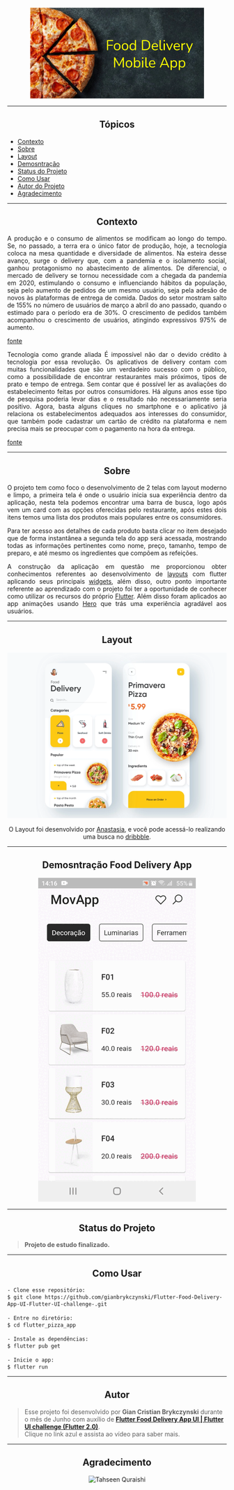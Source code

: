 <p align="center">
  <img alt="PizzaApp" src="https://github.com/gianbrykczynski/Flutter-Food-Delivery-App-UI-Flutter-UI-challenge-/blob/master/assets/app_pizza_banner.png" width="400px">
</p>

---

<h2 align="center">Tópicos</h2>

   <p>
  
   - [Contexto](#Contexto)
   - [Sobre](#Sobre)
   - [Layout](#Layout)
   - [Demosntração](#Demosntração-Food-Delivery-App)
   - [Status do Projeto](#Status-do-Projeto)
   - [Como Usar](#Como-Usar)
   - [Autor do Projeto](#Autor)
   - [Agradecimento](#Agradecimento)
  

   </p>

---

<h2 align="center">Contexto</h2>

<div align="justify">
   
 <p>
A produção e o consumo de alimentos se modificam ao longo do tempo. Se, no passado, a terra era o único fator de produção, hoje, a tecnologia coloca na mesa quantidade e diversidade de alimentos. Na esteira desse avanço, surge o delivery que, com a pandemia e o isolamento social, ganhou protagonismo no abastecimento de alimentos.
De diferencial, o mercado de delivery se tornou necessidade com a chegada da pandemia em 2020, estimulando o consumo e influenciando hábitos da população, seja pelo aumento de pedidos de um mesmo usuário, seja pela adesão de novos às plataformas de entrega de comida. Dados do setor mostram salto de 155% no número de usuários de março a abril do ano passado, quando o estimado para o período era de 30%. O crescimento de pedidos também acompanhou o crescimento de usuários, atingindo expressivos 975% de aumento.

   
[fonte](https://jornal.usp.br/atualidades/delivery-transformou-tendencia-em-necessidade-e-continua-em-crescimento/)

Tecnologia como grande aliada
É impossível não dar o devido crédito à tecnologia por essa revolução. Os aplicativos de delivery contam com muitas funcionalidades que são um verdadeiro sucesso com o público, como a possibilidade de encontrar restaurantes mais próximos, tipos de prato e tempo de entrega. Sem contar que é possível ler as avaliações do estabelecimento feitas por outros consumidores.
Há alguns anos esse tipo de pesquisa poderia levar dias e o resultado não necessariamente seria positivo. Agora, basta alguns cliques no smartphone e o aplicativo já relaciona os estabelecimentos adequados aos interesses do consumidor, que também pode cadastrar um cartão de crédito na plataforma e nem precisa mais se preocupar com o pagamento na hora da entrega.

   
[fonte](http://www.plannea.com.br/importancia-dos-aplicativos-de-delivery-na-estrategia-de-marketing-dos-restaurantes/)

</p>            
  
</div>


---

<h2 align="center">Sobre</h2>

<div align="justify">
   
<p>
O projeto tem como foco o desenvolvimento de 2 telas com layout moderno e limpo, a primeira tela é onde o usuário inicia sua experiência dentro da aplicação, nesta tela podemos encontrar uma barra de busca, logo após vem um card com as opções oferecidas pelo restaurante, após estes dois itens temos uma lista dos produtos mais populares entre os consumidores.

Para ter acesso aos detalhes de cada produto basta clicar no item desejado que de forma instantânea a segunda tela do app será acessada, mostrando todas as informações pertinentes como nome, preço, tamanho, tempo de preparo, e até mesmo os ingredientes que compõem as refeições. 

A construção da aplicação em questão me proporcionou obter conhecimentos referentes ao desenvolvimento de [layouts](https://flutter.dev/docs/development/ui/layout) com flutter aplicando seus principais [widgets](https://flutter.dev/docs/development/ui/widgets), além disso, outro ponto importante referente ao aprendizado com o projeto foi ter a oportunidade de conhecer como utilizar os recursos do próprio [Flutter](https://flutter.dev/). Além disso foram aplicados ao app animações usando [Hero](https://flutter.dev/docs/development/ui/animations/hero-animations) que trás uma experiência agradável aos usuários. 
 
</p>
</div>

---

<h2 align="center">Layout</h2>

   <p align="center">
      <img alt="PizzaApp" title="PizzaApp" src="https://github.com/gianbrykczynski/Flutter-Food-Delivery-App-UI-Flutter-UI-challenge-/blob/master/assets/pizza_app_layout_png.png" />
  
   </p>

<p align="center">
   O Layout foi desenvolvido por <a href="https://dribbble.com/anastasia-tino">Anastasia</a>, e você pode acessá-lo realizando uma busca no <a href="https://dribbble.com/shots/11338017-Food-Delivery-Mobile-App/attachments/2949488?mode=media">dribbble</a>.
</p>

---

<h2 align="center">Demosntração Food Delivery App</h2>

  <p align="center">
      <img alt="PizzaApp" title="PizzaApp" src="https://github.com/gianbrykczynski/Flutter-UI---Furniture-Online-App---Project/blob/master/assets/images/app_store_video.gif" />
   </p>
   
---

<h2 align="center">Status do Projeto</h2>

> **Projeto de estudo finalizado.**

---

<h2 align="center">Como Usar</h2>

   ```
   - Clone esse repositório:
   $ git clone https://github.com/gianbrykczynski/Flutter-Food-Delivery-App-UI-Flutter-UI-challenge-.git

   - Entre no diretório:
   $ cd flutter_pizza_app

   - Instale as dependências:
   $ flutter pub get

   - Inicie o app: 
   $ flutter run
   ```

---

<h2 align="center">Autor</h2>

   >Esse projeto foi desenvolvido por **Gian Cristian Brykczynski** durante o mês de Junho com auxílio de **[Flutter Food Delivery App UI | Flutter UI challenge (Flutter 2.0)](https://www.youtube.com/watch?v=ZKhLdM6eDUs&t=1s)**.<br> 
   >Clique no link azul e assista ao vídeo para saber mais. 
   
---

<h2 align="center">Agradecimento</h2>

<p align="center">
  <img alt="Tahseen Quraishi" title="Tahseen Quraishi" src="https://www.youtube.com/channel/UCAh9y-OH_PPsRoW75tduxaQ" />
</p>
